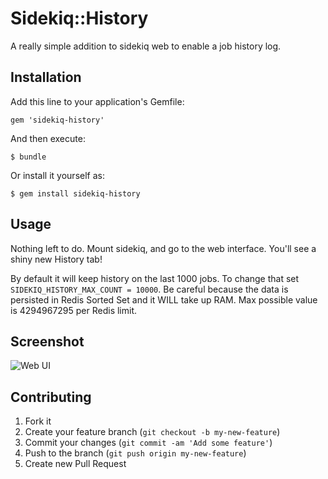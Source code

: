 # Sidekiq::History

A really simple addition to sidekiq web to enable a job history log.

## Installation

Add this line to your application's Gemfile:

    gem 'sidekiq-history'

And then execute:

    $ bundle

Or install it yourself as:

    $ gem install sidekiq-history

## Usage

Nothing left to do. Mount sidekiq, and go to the web interface. You'll see a shiny new History tab!

By default it will keep history on the last 1000 jobs.  To change that set `SIDEKIQ_HISTORY_MAX_COUNT = 10000`.  Be careful because the data is persisted in Redis Sorted Set and it WILL take up RAM.  Max possible value is 4294967295 per Redis limit.

## Screenshot

![Web UI](https://github.com/russ/sidekiq-history/raw/master/examples/screenshot.png)

## Contributing

1. Fork it
2. Create your feature branch (`git checkout -b my-new-feature`)
3. Commit your changes (`git commit -am 'Add some feature'`)
4. Push to the branch (`git push origin my-new-feature`)
5. Create new Pull Request
